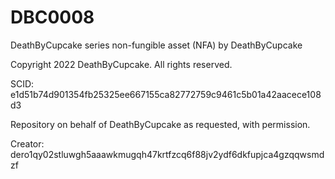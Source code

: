 # DBC0008
DeathByCupcake series non-fungible asset (NFA) by DeathByCupcake

Copyright 2022 DeathByCupcake. All rights reserved.

SCID: e1d51b74d901354fb25325ee667155ca82772759c9461c5b01a42aacece108d3

Repository on behalf of DeathByCupcake as requested, with permission.

Creator: dero1qy02stluwgh5aaawkmugqh47krtfzcq6f88jv2ydf6dkfupjca4gzqqwsmdzf
